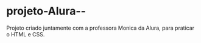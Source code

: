 # projeto-Alura--
Projeto criado juntamente com a professora Monica da Alura, para praticar o HTML e CSS.
